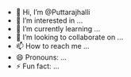 - 👋 Hi, I’m @Puttarajhalli
- 👀 I’m interested in ...
- 🌱 I’m currently learning ...
- 💞️ I’m looking to collaborate on ...
- 📫 How to reach me ...
- 😄 Pronouns: ...
- ⚡ Fun fact: ...

<!---
Puttarajhalli/Puttarajhalli is a ✨ special ✨ repository because its `README.md` (this file) appears on your GitHub profile.
You can click the Preview link to take a look at your changes.
--->
